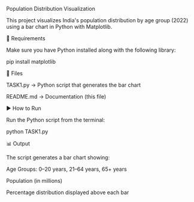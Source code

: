 Population Distribution Visualization

This project visualizes India's population distribution by age group (2022) using a bar chart in Python with Matplotlib.

📌 Requirements

Make sure you have Python installed along with the following library:

pip install matplotlib

📂 Files

TASK1.py → Python script that generates the bar chart

README.md → Documentation (this file)

▶️ How to Run

Run the Python script from the terminal:

python TASK1.py

📊 Output

The script generates a bar chart showing:

Age Groups: 0–20 years, 21–64 years, 65+ years

Population (in millions)

Percentage distribution displayed above each bar
